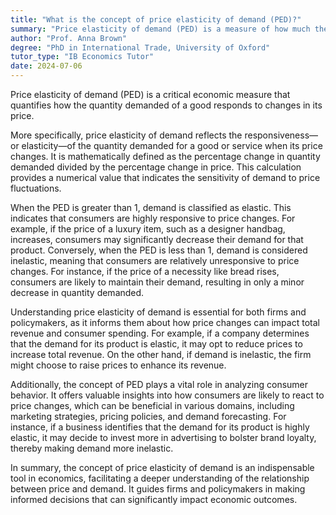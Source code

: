 ```yaml
---
title: "What is the concept of price elasticity of demand (PED)?"
summary: "Price elasticity of demand (PED) is a measure of how much the quantity demanded of a good responds to a change in its price."
author: "Prof. Anna Brown"
degree: "PhD in International Trade, University of Oxford"
tutor_type: "IB Economics Tutor"
date: 2024-07-06
---
```


Price elasticity of demand (PED) is a critical economic measure that quantifies how the quantity demanded of a good responds to changes in its price.

More specifically, price elasticity of demand reflects the responsiveness—or elasticity—of the quantity demanded for a good or service when its price changes. It is mathematically defined as the percentage change in quantity demanded divided by the percentage change in price. This calculation provides a numerical value that indicates the sensitivity of demand to price fluctuations.

When the PED is greater than 1, demand is classified as elastic. This indicates that consumers are highly responsive to price changes. For example, if the price of a luxury item, such as a designer handbag, increases, consumers may significantly decrease their demand for that product. Conversely, when the PED is less than 1, demand is considered inelastic, meaning that consumers are relatively unresponsive to price changes. For instance, if the price of a necessity like bread rises, consumers are likely to maintain their demand, resulting in only a minor decrease in quantity demanded.

Understanding price elasticity of demand is essential for both firms and policymakers, as it informs them about how price changes can impact total revenue and consumer spending. For example, if a company determines that the demand for its product is elastic, it may opt to reduce prices to increase total revenue. On the other hand, if demand is inelastic, the firm might choose to raise prices to enhance its revenue.

Additionally, the concept of PED plays a vital role in analyzing consumer behavior. It offers valuable insights into how consumers are likely to react to price changes, which can be beneficial in various domains, including marketing strategies, pricing policies, and demand forecasting. For instance, if a business identifies that the demand for its product is highly elastic, it may decide to invest more in advertising to bolster brand loyalty, thereby making demand more inelastic.

In summary, the concept of price elasticity of demand is an indispensable tool in economics, facilitating a deeper understanding of the relationship between price and demand. It guides firms and policymakers in making informed decisions that can significantly impact economic outcomes.
    